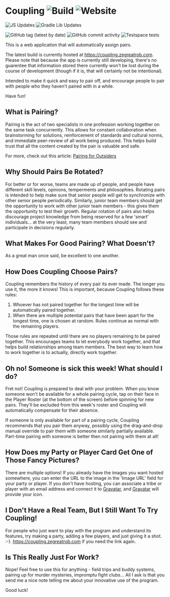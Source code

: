 Coupling ![Build](https://github.com/robertfmurdock/Coupling/actions/workflows/main.yml/badge.svg?branch=master) ![Website](https://img.shields.io/website?down_message=dead...%20uh%20oh&up_message=live&url=https%3A%2F%2Fcoupling.zegreatrob.com)
========

![JS Updates](https://github.com/robertfmurdock/Coupling/actions/workflows/all-js-update.yml/badge.svg?branch=master)
![Gradle Lib Updates](https://github.com/robertfmurdock/Coupling/actions/workflows/gradle-update.yml/badge.svg?branch=master)


![GitHub tag (latest by date)](https://img.shields.io/github/v/tag/robertfmurdock/Coupling?label=Release)
![GitHub commit activity](https://img.shields.io/github/commit-activity/m/robertfmurdock/coupling)
![Testspace tests](https://img.shields.io/testspace/passed/robertfmurdock/robertfmurdock:Coupling/master)

This is a web application that will automatically assign pairs.

The latest build is currently hosted at https://coupling.zegreatrob.com. Please note that because the app is currently still developing, there's no guarentee that information stored there currently won't be lost during the course of development (though if it is, that will certainly not be intentional).  

Intended to make it quick and easy to pair off, and encourage people to pair with people who they haven't paired with in a while.

Have fun!

What is Pairing?
----------------

  Pairing is the act of two specialists in one profession working together on the same task concurrently. This allows for constant collaboration when brainstorming for solutions, reinforcement of standards and cultural norms, and immediate peer-review of all work being produced. This helps build trust that all the content created by the pair is valuable and safe.

  For more, check out this article: [Pairing for Outsiders](https://medium.com/@robert.f.murdock/pairing-for-outsiders-f3bb68086de1)

Why Should Pairs Be Rotated?
----------------------------

  For better or for worse, teams are made up of people, and people have different skill levels, opinions, temperments and philosophies. Rotating pairs is intended to help make sure that senior people will get to synchronize with other senior people periodically. Similarly, junior team members should get the opportunity to work with other junior team members - this gives them the opportunity to test their growth. Regular rotation of pairs also helps discourage project knowledge from being reserved for a few 'smart' individuals... at the very least, many team members should see and participate in decisions regularly.

What Makes For Good Pairing? What Doesn't?
------------------------------------------

As a great man once said, be excellent to one another.


How Does Coupling Choose Pairs?
-------------------------------

Coupling remembers the history of every pair its ever made. The longer you use it, the more it knows! This is important, because Coupling follows these rules:

1. Whoever has not paired together for the longest time will be automatically paired together.
2. When there are multiple potential pairs that have been apart for the longest time, one is chosen at random. Rules continue as normal with the remaining players.

Those rules are repeated until there are no players remaining to be paired together. This encourages teams to let everybody work together, and that helps build relationships among team members. The best way to learn how to work together is to actually, directly work together.

Oh no! Someone is sick this week! What should I do?
---------------------------------------------------

Fret not! Coupling is prepared to deal with your problem. When you know someone won't be available for a whole pairing cycle, tap on their face in the Player Roster (at the bottom of the screen) before spinning for new pairs. They'll be excluded from this week's roster and Coupling will automatically compensate for their absence.

If someone is only available for part of a pairing cycle, Coupling recommends that you pair them anyway, possibly using the drag-and-drop manual override to pair them with someone similarly partially available. Part-time pairing with someone is better then not pairing with them at all!

How Does my Party or Player Card Get One of Those Fancy Pictures?
--------------------------------------------------------

There are multiple options! If you already have the images you want hosted somewhere, you can enter the URL to the image in the 'Image URL' field for your party or player. If you don't have hosting, you can associate a tribe or player with an email address and connect it to [Gravatar](http://www.gravatar.com), and [Gravatar](http://www.gravatar.com) will provide your icon.


I Don't Have a Real Team, But I Still Want To Try Coupling!
-----------------------------------------------------------

For people who just want to play with the program and understand its features, try making a party, adding a few players, and just giving it a shot. :-). https://coupling.zegreatrob.com if you need the link again.

Is This Really Just For Work?
-----------------------------

Nope! Feel free to use this for anything - field trips and buddy systems, pairing up for murder mysteries, impromptu fight clubs... All I ask is that you send me a nice note telling me about your innovative use of the program.

Good luck!
